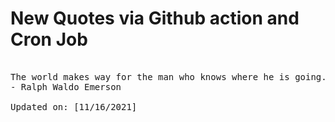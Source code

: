 # New Quotes via Github action and Cron Job

<pre>
<!-- #quote -->
The world makes way for the man who knows where he is going.
- Ralph Waldo Emerson

Updated on: [11/16/2021]
<!-- #quoteEnd -->
</pre>
